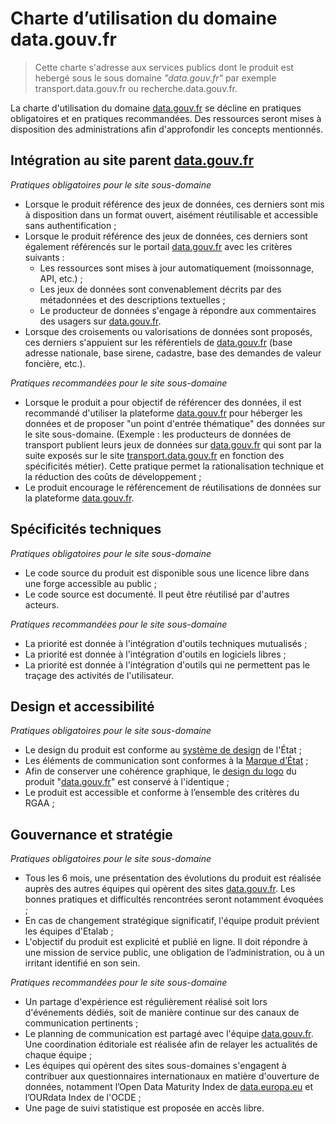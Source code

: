# Charte d’utilisation du domaine data.gouv.fr

> Cette charte s'adresse aux services publics dont le produit est hebergé sous le sous domaine *"data.gouv.fr"* par exemple transport.data.gouv.fr ou recherche.data.gouv.fr.

La charte d'utilisation du domaine [data.gouv.fr](http://data.gouv.fr/) se décline en pratiques obligatoires et en pratiques recommandées. Des ressources seront mises à disposition des administrations afin d'approfondir les concepts mentionnés.

## Intégration au site parent [data.gouv.fr](http://data.gouv.fr/)

*Pratiques obligatoires pour le site sous-domaine*

- Lorsque le produit référence des jeux de données, ces derniers sont mis à disposition dans un format ouvert, aisément réutilisable et accessible sans authentification ;
- Lorsque le produit référence des jeux de données, ces derniers sont également référencés sur le portail [data.gouv.fr](http://data.gouv.fr/) avec les critères suivants :
    - Les ressources sont mises à jour automatiquement (moissonnage, API, etc.) ;
    - Les jeux de données sont convenablement décrits par des métadonnées et des descriptions textuelles ;
    - Le producteur de données s'engage à répondre aux commentaires des usagers sur [data.gouv.fr](http://data.gouv.fr/).
- Lorsque des croisements ou valorisations de données sont proposés, ces derniers s'appuient sur les référentiels de [data.gouv.fr](http://data.gouv.fr/) (base adresse nationale, base sirene, cadastre, base des demandes de valeur foncière, etc.).

*Pratiques recommandées pour le site sous-domaine*

- Lorsque le produit a pour objectif de référencer des données, il est recommandé d'utiliser la plateforme [data.gouv.fr](http://data.gouv.fr/) pour héberger les données et de proposer "un point d'entrée thématique" des données sur le site sous-domaine. (Exemple : les producteurs de données de transport publient leurs jeux de données sur [data.gouv.fr](http://data.gouv.fr/) qui sont par la suite exposés sur le site [transport.data.gouv.fr](http://transport.data.gouv.fr/) en fonction des spécificités métier). Cette pratique permet la rationalisation technique et la réduction des coûts de développement ;
- Le produit encourage le référencement de réutilisations de données sur la plateforme [data.gouv.fr](http://data.gouv.fr/).

## Spécificités techniques

*Pratiques obligatoires pour le site sous-domaine*

- Le code source du produit est disponible sous une licence libre dans une forge accessible au public ;
- Le code source est documenté. Il peut être réutilisé par d'autres acteurs.

*Pratiques recommandées pour le site sous-domaine*

- La priorité est donnée à l'intégration d'outils techniques mutualisés ;
- La priorité est donnée à l'intégration d'outils en logiciels libres ;
- La priorité est donnée à l'intégration d'outils qui ne permettent pas le traçage des activités de l'utilisateur.

## Design et accessibilité

*Pratiques obligatoires pour le site sous-domaine*

- Le design du produit est conforme au [système de design](https://systeme-de-design.gouv.fr/) de l'État ;
- Les éléments de communication sont conformes à la [Marque d’État](https://www.gouvernement.fr/marque-Etat) ;
- Afin de conserver une cohérence graphique, le [design du logo](https://github.com/etalab/udata-front/blob/master/udata_front/theme/gouvfr/templates/svg/logotype.svg) du produit "[data.gouv.fr](http://data.gouv.fr/)" est conservé à l'identique ;
- Le produit est accessible et conforme à l’ensemble des critères du RGAA ;

## Gouvernance et stratégie

*Pratiques obligatoires pour le site sous-domaine*

- Tous les 6 mois, une présentation des évolutions du produit est réalisée auprès des autres équipes qui opèrent des sites [data.gouv.fr](http://data.gouv.fr/). Les bonnes pratiques et difficultés rencontrées seront notamment évoquées ;
- En cas de changement stratégique significatif, l'équipe produit prévient les équipes d'Etalab ;
- L'objectif du produit est explicité et publié en ligne. Il doit répondre à une mission de service public, une obligation de l’administration, ou à un irritant identifié en son sein.

*Pratiques recommandées pour le site sous-domaine*

- Un partage d'expérience est régulièrement réalisé soit lors d'événements dédiés, soit de manière continue sur des canaux de communication pertinents ;
- Le planning de communication est partagé avec l'équipe [data.gouv.fr](http://data.gouv.fr/). Une coordination éditoriale est réalisée afin de relayer les actualités de chaque équipe ;
- Les équipes qui opèrent des sites sous-domaines s'engagent à contribuer aux questionnaires internationaux en matière d'ouverture de données, notamment l’Open Data Maturity Index de [data.europa.eu](http://data.europa.eu/) et l’OURdata Index de l'OCDE ;
- Une page de suivi statistique est proposée en accès libre.
